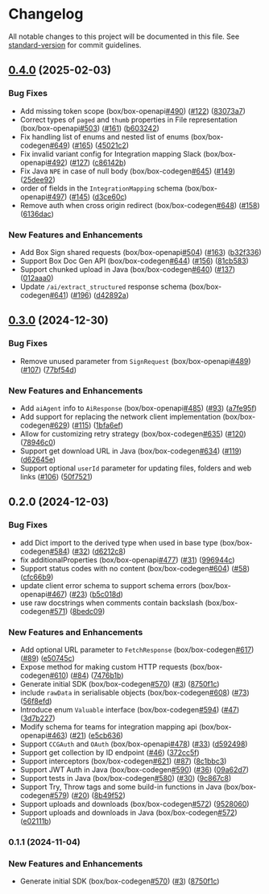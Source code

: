 # Changelog

All notable changes to this project will be documented in this file. See [standard-version](https://github.com/conventional-changelog/standard-version) for commit guidelines.

## [0.4.0](https://github.com/box/box-java-sdk-gen/compare/v0.3.0...v0.4.0) (2025-02-03)


### Bug Fixes

* Add missing token scope (box/box-openapi[#490](https://github.com/box/box-java-sdk-gen/issues/490)) ([#122](https://github.com/box/box-java-sdk-gen/issues/122)) ([83073a7](https://github.com/box/box-java-sdk-gen/commit/83073a7061744b97d685faa809cf6a96a6aa61a4))
* Correct types of `paged` and `thumb` properties in File representation (box/box-openapi[#503](https://github.com/box/box-java-sdk-gen/issues/503)) ([#161](https://github.com/box/box-java-sdk-gen/issues/161)) ([b603242](https://github.com/box/box-java-sdk-gen/commit/b60324274f9d74454ea93bb4ac418b2eea3a61e4))
* Fix handling list of enums and nested list of enums (box/box-codegen[#649](https://github.com/box/box-java-sdk-gen/issues/649)) ([#165](https://github.com/box/box-java-sdk-gen/issues/165)) ([45021c2](https://github.com/box/box-java-sdk-gen/commit/45021c26610c1427e86bbc8e277ac8f315a06837))
* Fix invalid variant config for Integration mapping Slack (box/box-openapi[#492](https://github.com/box/box-java-sdk-gen/issues/492)) ([#127](https://github.com/box/box-java-sdk-gen/issues/127)) ([c86142b](https://github.com/box/box-java-sdk-gen/commit/c86142b8c141e418f7b4fc1b64dd46adfb862f4e))
* Fix Java `NPE` in case of null body (box/box-codegen[#645](https://github.com/box/box-java-sdk-gen/issues/645)) ([#149](https://github.com/box/box-java-sdk-gen/issues/149)) ([25dee92](https://github.com/box/box-java-sdk-gen/commit/25dee9268ce16c8ef8909aefcdbf90a3f11d7ea2))
* order of fields in the `IntegrationMapping` schema (box/box-openapi[#497](https://github.com/box/box-java-sdk-gen/issues/497)) ([#145](https://github.com/box/box-java-sdk-gen/issues/145)) ([d3ce60c](https://github.com/box/box-java-sdk-gen/commit/d3ce60c7afa621e8dec5f7087497f0a4c60ba898))
* Remove auth when cross origin redirect (box/box-codegen[#648](https://github.com/box/box-java-sdk-gen/issues/648)) ([#158](https://github.com/box/box-java-sdk-gen/issues/158)) ([6136dac](https://github.com/box/box-java-sdk-gen/commit/6136dac05ba7215d2d7d6b68eac12910f1a4c06b))


### New Features and Enhancements

* Add Box Sign shared requests (box/box-openapi[#504](https://github.com/box/box-java-sdk-gen/issues/504)) ([#163](https://github.com/box/box-java-sdk-gen/issues/163)) ([b32f336](https://github.com/box/box-java-sdk-gen/commit/b32f33605b383f0bad987df6c5168e12acde90f6))
* Support Box Doc Gen API (box/box-codegen[#644](https://github.com/box/box-java-sdk-gen/issues/644)) ([#156](https://github.com/box/box-java-sdk-gen/issues/156)) ([81cb583](https://github.com/box/box-java-sdk-gen/commit/81cb583ea52e741a3c4597316d010521c30ae138))
* Support chunked upload in Java (box/box-codegen[#640](https://github.com/box/box-java-sdk-gen/issues/640)) ([#137](https://github.com/box/box-java-sdk-gen/issues/137)) ([012aaa0](https://github.com/box/box-java-sdk-gen/commit/012aaa0adf575865051156b7746ed4d50cb63a93))
* Update `/ai/extract_structured` response schema (box/box-codegen[#641](https://github.com/box/box-java-sdk-gen/issues/641)) ([#196](https://github.com/box/box-java-sdk-gen/issues/196)) ([d42892a](https://github.com/box/box-java-sdk-gen/commit/d42892a5b2e40b8192e0630b8dea56509248bf3f))

## [0.3.0](https://github.com/box/box-java-sdk-gen/compare/v0.2.0...v0.3.0) (2024-12-30)


### Bug Fixes

* Remove unused parameter from `SignRequest` (box/box-openapi[#489](https://github.com/box/box-java-sdk-gen/issues/489)) ([#107](https://github.com/box/box-java-sdk-gen/issues/107)) ([77bf54d](https://github.com/box/box-java-sdk-gen/commit/77bf54d27f48dc2752b95d43a4f65488de2c4d21))


### New Features and Enhancements

* Add `aiAgent` info to `AiResponse` (box/box-openapi[#485](https://github.com/box/box-java-sdk-gen/issues/485)) ([#93](https://github.com/box/box-java-sdk-gen/issues/93)) ([a7fe95f](https://github.com/box/box-java-sdk-gen/commit/a7fe95f6f264ec834f28b16c57ccb7ac11b98554))
* Add support for replacing the network client implementation (box/box-codegen[#629](https://github.com/box/box-java-sdk-gen/issues/629)) ([#115](https://github.com/box/box-java-sdk-gen/issues/115)) ([1bfa6ef](https://github.com/box/box-java-sdk-gen/commit/1bfa6efdff2da6af670f5841fefc7f9e51a3b804))
* Allow for customizing retry strategy (box/box-codegen[#635](https://github.com/box/box-java-sdk-gen/issues/635)) ([#120](https://github.com/box/box-java-sdk-gen/issues/120)) ([78946c0](https://github.com/box/box-java-sdk-gen/commit/78946c08c37834462a2fb700dd587a353b26052d))
* Support get download URL in Java (box/box-codegen[#634](https://github.com/box/box-java-sdk-gen/issues/634)) ([#119](https://github.com/box/box-java-sdk-gen/issues/119)) ([d62645e](https://github.com/box/box-java-sdk-gen/commit/d62645eaf7d4a5b4c1ab92fc602bd8bbcb4b253a))
* Support optional `userId` parameter for updating files, folders and web links ([#106](https://github.com/box/box-java-sdk-gen/issues/106)) ([50f7521](https://github.com/box/box-java-sdk-gen/commit/50f7521427f6019e588286eb9e9be20a8e28c3c1))

## 0.2.0 (2024-12-03)


### Bug Fixes

* add Dict import to the derived type when used in base type (box/box-codegen[#584](https://github.com/box/box-java-sdk-gen/issues/584)) ([#32](https://github.com/box/box-java-sdk-gen/issues/32)) ([d6212c8](https://github.com/box/box-java-sdk-gen/commit/d6212c80dcaf5f02040ad0a6f0e5a8622c69d463))
* fix additionalProperties (box/box-openapi[#477](https://github.com/box/box-java-sdk-gen/issues/477)) ([#31](https://github.com/box/box-java-sdk-gen/issues/31)) ([996944c](https://github.com/box/box-java-sdk-gen/commit/996944cf39e4925c6f346755d20c60a1a6665234))
* Support status codes with no content (box/box-codegen[#604](https://github.com/box/box-java-sdk-gen/issues/604)) ([#58](https://github.com/box/box-java-sdk-gen/issues/58)) ([cfc66b9](https://github.com/box/box-java-sdk-gen/commit/cfc66b9802f220865d3d403a6d0c51adae0d30d2))
* update client error schema to support schema errors (box/box-openapi[#467](https://github.com/box/box-java-sdk-gen/issues/467)) ([#23](https://github.com/box/box-java-sdk-gen/issues/23)) ([b5c018d](https://github.com/box/box-java-sdk-gen/commit/b5c018d94d52f9f47156b2a3e8a16c899ce5052c))
* use raw docstrings when comments contain backslash (box/box-codegen[#571](https://github.com/box/box-java-sdk-gen/issues/571)) ([8bedc09](https://github.com/box/box-java-sdk-gen/commit/8bedc096815817c2f83594956fa9fe5b663d3ab9))


### New Features and Enhancements

* Add optional URL parameter to `FetchResponse` (box/box-codegen[#617](https://github.com/box/box-java-sdk-gen/issues/617)) ([#89](https://github.com/box/box-java-sdk-gen/issues/89)) ([e50745c](https://github.com/box/box-java-sdk-gen/commit/e50745cfcec658157defb0925537d1d59210425a))
* Expose method for making custom HTTP requests (box/box-codegen[#610](https://github.com/box/box-java-sdk-gen/issues/610)) ([#84](https://github.com/box/box-java-sdk-gen/issues/84)) ([7476b1b](https://github.com/box/box-java-sdk-gen/commit/7476b1b67aafdbec83a068be526a50a56535db5e))
* Generate initial SDK (box/box-codegen[#570](https://github.com/box/box-java-sdk-gen/issues/570)) ([#3](https://github.com/box/box-java-sdk-gen/issues/3)) ([8750f1c](https://github.com/box/box-java-sdk-gen/commit/8750f1ce0742d77ebe57678478f52bd2c52c228b))
* include `rawData` in serialisable objects (box/box-codegen[#608](https://github.com/box/box-java-sdk-gen/issues/608)) ([#73](https://github.com/box/box-java-sdk-gen/issues/73)) ([56f8efd](https://github.com/box/box-java-sdk-gen/commit/56f8efdca04a0bb1dbd03ab5f7e06a7990275154))
* Introduce enum `Valuable` interface (box/box-codegen[#594](https://github.com/box/box-java-sdk-gen/issues/594)) ([#47](https://github.com/box/box-java-sdk-gen/issues/47)) ([3d7b227](https://github.com/box/box-java-sdk-gen/commit/3d7b2278b29fe490eda26463ceb843b0cbc37c7d))
* Modify schema for teams for integration mapping api (box/box-openapi[#463](https://github.com/box/box-java-sdk-gen/issues/463)) ([#21](https://github.com/box/box-java-sdk-gen/issues/21)) ([e5cb636](https://github.com/box/box-java-sdk-gen/commit/e5cb63695b7544fa14ee3da5a2f6a3a3d9ff50a0))
* Support `CCGAuth` and `OAuth` (box/box-openapi[#478](https://github.com/box/box-java-sdk-gen/issues/478)) ([#33](https://github.com/box/box-java-sdk-gen/issues/33)) ([d592498](https://github.com/box/box-java-sdk-gen/commit/d59249837578ba2eff78a503a0d4a0d5d29ff460))
* Support get collection by ID endpoint ([#46](https://github.com/box/box-java-sdk-gen/issues/46)) ([372cc5f](https://github.com/box/box-java-sdk-gen/commit/372cc5f7f97b308c33bbffc0aad26c01b6be6b2b))
* Support interceptors (box/box-codegen[#621](https://github.com/box/box-java-sdk-gen/issues/621)) ([#87](https://github.com/box/box-java-sdk-gen/issues/87)) ([8c1bbc3](https://github.com/box/box-java-sdk-gen/commit/8c1bbc3288e5742cd62df894553f24fc7a3ebd75))
* Support JWT Auth in Java (box/box-codegen[#590](https://github.com/box/box-java-sdk-gen/issues/590)) ([#36](https://github.com/box/box-java-sdk-gen/issues/36)) ([09a62d7](https://github.com/box/box-java-sdk-gen/commit/09a62d7ccf04017b9b8d2c4f940dde8bcd8c7e03))
* Support tests in Java (box/box-codegen[#580](https://github.com/box/box-java-sdk-gen/issues/580)) ([#30](https://github.com/box/box-java-sdk-gen/issues/30)) ([9c867c8](https://github.com/box/box-java-sdk-gen/commit/9c867c8aac977c75420ab07ac173eb3c7af3259e))
* Support Try, Throw tags and some build-in functions in Java (box/box-codegen[#579](https://github.com/box/box-java-sdk-gen/issues/579)) ([#20](https://github.com/box/box-java-sdk-gen/issues/20)) ([8b49f52](https://github.com/box/box-java-sdk-gen/commit/8b49f5295e3d19c4dd2272c451e441e73c54e13e))
* Support uploads and downloads (box/box-codegen[#572](https://github.com/box/box-java-sdk-gen/issues/572)) ([9528060](https://github.com/box/box-java-sdk-gen/commit/95280609434e693f6ee62116b40a8a37735a6237))
* Support uploads and downloads in Java (box/box-codegen[#572](https://github.com/box/box-java-sdk-gen/issues/572)) ([e02111b](https://github.com/box/box-java-sdk-gen/commit/e02111bb21d01448d46dca1cc607b79b5cd9d09a))

### 0.1.1 (2024-11-04)


### New Features and Enhancements

* Generate initial SDK (box/box-codegen[#570](https://github.com/box/box-codegen/issues/570)) ([#3](https://github.com/box/box-codegen/issues/3)) ([8750f1c](https://github.com/box/box-codegen/commit/8750f1ce0742d77ebe57678478f52bd2c52c228b))
